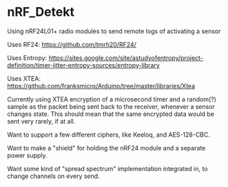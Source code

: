# nRF_Detekt
Using nRF24L01+ radio modules to send remote logs of activating a sensor

Uses RF24: https://github.com/tmrh20/RF24/

Uses Entropy: https://sites.google.com/site/astudyofentropy/project-definition/timer-jitter-entropy-sources/entropy-library

Uses XTEA: https://github.com/franksmicro/Arduino/tree/master/libraries/Xtea

Currently using XTEA encryption of a microsecond timer and a random(?) sample as the packet being sent back to the receiver, whenever a sensor changes state.  This should mean that the same encrypted data would be sent very rarely, if at all.

Want to support a few different ciphers, like Keeloq, and AES-128-CBC.

Want to make a "shield" for holding the nRF24 module and a separate power supply.

Want some kind of "spread spectrum" implementation integrated in, to change channels on every send.

